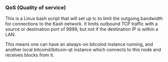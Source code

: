 ### QoS (Quality of service) ###

This is a Linux bash script that will set up tc to limit the outgoing bandwidth for connections to the Kash network. It limits outbound TCP traffic with a source or destination port of 9999, but not if the destination IP is within a LAN.

This means one can have an always-on bitcoind instance running, and another local bitcoind/bitcoin-qt instance which connects to this node and receives blocks from it.
